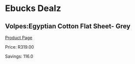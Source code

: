 
# Ebucks Dealz
## Volpes:Egyptian Cotton Flat Sheet- Grey
[Product Page](https://www.ebucks.com/web/shop/productSelected.do?prodId=925111768&catId=704984344)

Price: R319.00

Savings: 116.0


	